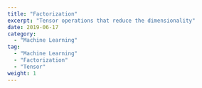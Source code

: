 ```yaml
---
title: "Factorization"
excerpt: "Tensor operations that reduce the dimensionality"
date: 2019-06-17
category:
  - "Machine Learning"
tag:
  - "Machine Learning"
  - "Factorization"
  - "Tensor"
weight: 1
---
```


